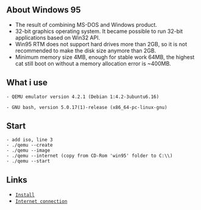 ## About Windows 95
* The result of combining MS-DOS and Windows product.
* 32-bit graphics operating system. It became possible to run 32-bit applications based on Win32 API.
* Win95 RTM does not support hard drives more than 2GB, so it is not recommended to make the disk size anymore than 2GB.
* Minimum memory size 4MB, enough for stable work 64MB, the highest cat still boot on without a memory allocation error is ~400MB.

## What i use
```
- QEMU emulator version 4.2.1 (Debian 1:4.2-3ubuntu6.16)

- GNU bash, version 5.0.17(1)-release (x86_64-pc-linux-gnu)
```

## Start
```
- add iso, line 3
- ./qemu --create
- ./qemu --image
- ./qemu --internet (copy from CD-Rom 'win95' folder to C:\\)
- ./qemu --start
```

## Links
* [`Install`](https://www.vmware.com/support/ws3/doc/ws32_guestos10.html)
* [`Internet connection`](https://www.sysnettechsolutions.com/en/connect-windows-95-internet-virtualbox/)
